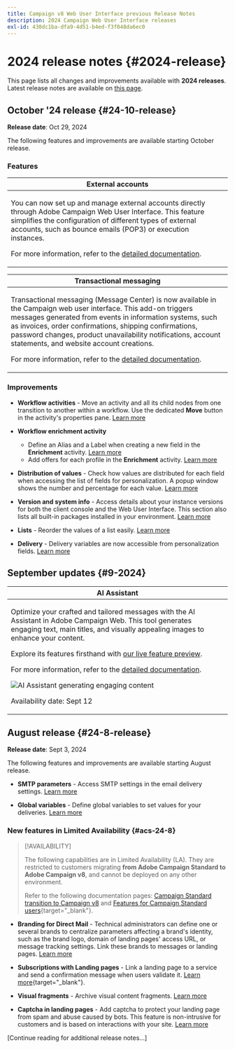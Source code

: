 ```yaml
---
title: Campaign v8 Web User Interface previous Release Notes
description: 2024 Campaign Web User Interface releases
exl-id: 430dc1ba-dfa9-4d51-b4ed-f3f048da6ec0
---
```

# 2024 release notes {#2024-release}

This page lists all changes and improvements available with **2024 releases**. Latest release notes are available on [this page](release-notes.md).

## October '24 release {#24-10-release}

**Release date**: Oct 29, 2024

The following features and improvements are available starting October release.

### Features

<table>
<thead>
<tr>
<th><strong>External accounts</strong></th>
</tr>
</thead>
<tbody>
<tr>
<td>
<p>You can now set up and manage external accounts directly through Adobe Campaign Web User Interface. This feature simplifies the configuration of different types of external accounts, such as bounce emails (POP3) or execution instances.</p>
<p>For more information, refer to the <a href="../administration/external-account.md">detailed documentation</a>.</p>
</td>
</tr>
</tbody>
</table>

<table>
<thead>
<tr>
<th><strong>Transactional messaging</strong></th>
</tr>
</thead>
<tbody>
<tr>
<td>
<p>Transactional messaging (Message Center) is now available in the Campaign web user interface. This add-on triggers messages generated from events in information systems, such as invoices, order confirmations, shipping confirmations, password changes, product unavailability notifications, account statements, and website account creations.</p>
<p>For more information, refer to the <a href="../transactional-messaging/transactional.md">detailed documentation</a>.</p>
</td>
</tr>
</tbody>
</table>

### Improvements

* **Workflow activities** - Move an activity and all its child nodes from one transition to another within a workflow. Use the dedicated **Move** button in the activity's properties pane. [Learn more](../workflows/orchestrate-activities.md#move)

* **Workflow enrichment activity**
    * Define an Alias and a Label when creating a new field in the **Enrichment** activity. [Learn more](../workflows/activities/enrichment.md#collection-settings)
    * Add offers for each profile in the **Enrichment** activity. [Learn more](../workflows/activities/enrichment.md##add-offers)

* **Distribution of values** - Check how values are distributed for each field when accessing the list of fields for personalization. A popup window shows the number and percentage for each value. [Learn more](../query/build-query.md#distribution-values-query)

* **Version and system info** - Access details about your instance versions for both the client console and the Web User Interface. This section also lists all built-in packages installed in your environment. [Learn more](../get-started/user-interface.md#user-interface-about)

* **Lists** - Reorder the values of a list easily. [Learn more](../get-started/work-with-folders.md)

* **Delivery** - Delivery variables are now accessible from personalization fields. [Learn more](../personalization/conditions.md#use-variables-for-conditional-content-variables-conditional)

## September updates {#9-2024}

<table>
<thead>
<tr>
<th><strong>AI Assistant</strong></th>
</tr>
</thead>
<tbody>
<tr>
<td>
<p>Optimize your crafted and tailored messages with the AI Assistant in Adobe Campaign Web. This tool generates engaging text, main titles, and visually appealing images to enhance your content.</p>
<p>Explore its features firsthand with <a href="https://experienceleague.adobe.com/en/apps/journey-optimizer/ai-assistant-content-accelerator">our live feature preview</a>.</p>
<p>For more information, refer to the <a href="../email/generative-gs.md">detailed documentation</a>.</p>
<img src="assets/do-not-localize/ai-content-webui.gif" alt="AI Assistant generating engaging content"/>
<p>Availability date: Sept 12</p>
</td>
</tr>
</tbody>
</table>

## August release {#24-8-release}

**Release date**: Sept 3, 2024

The following features and improvements are available starting August release.

* **SMTP parameters** - Access SMTP settings in the email delivery settings. [Learn more](../advanced-settings/delivery-settings.md#smtp)

* **Global variables** - Define global variables to set values for your deliveries. [Learn more](../advanced-settings/delivery-settings.md#variables-delivery)

### New features in Limited Availability {#acs-24-8}

>[!AVAILABILITY]
>
>The following capabilities are in Limited Availability (LA). They are restricted to customers migrating **from Adobe Campaign Standard to Adobe Campaign v8**, and cannot be deployed on any other environment.
>
>Refer to the following documentation pages: [Campaign Standard transition to Campaign v8](../rn/acs-migration.md) and [Features for Campaign Standard users](https://experienceleague.adobe.com/docs/experience-cloud/campaign/campaign-standard-migration-home.html){target="_blank"}.

* **Branding for Direct Mail** - Technical administrators can define one or several brands to centralize parameters affecting a brand's identity, such as the brand logo, domain of landing pages' access URL, or message tracking settings. Link these brands to messages or landing pages. [Learn more](https://experienceleague.adobe.com/en/docs/experience-cloud/campaign/branding/branding-assign)

* **Subscriptions with Landing pages** - Link a landing page to a service and send a confirmation message when users validate it. [Learn more](../landing-pages/lp-content.md#lp-message){target="_blank"}.

* **Visual fragments** - Archive visual content fragments. [Learn more](../content/create-fragment.md#archive)

* **Captcha in landing pages** - Add captcha to protect your landing page from spam and abuse caused by bots. This feature is non-intrusive for customers and is based on interactions with your site. [Learn more](../landing-pages/create-lp.md#captcha)

<!--
* **Rest APIs** - As a Campaign Standard migrated user, you can now use Rest APIs to work with transactional messages. [Read more](https://experienceleague.adobe.com/docs/experience-cloud/campaign/apis/get-started-apis.html){target="_blank"}.-->

[Continue reading for additional release notes...]